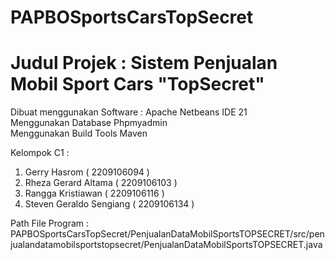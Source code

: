 # PAPBOSportsCarsTopSecret

# Judul Projek : Sistem Penjualan Mobil Sport Cars "TopSecret"

Dibuat menggunakan Software : Apache Netbeans IDE 21<br>
Menggunakan Database Phpmyadmin<br>
Menggunakan Build Tools Maven


Kelompok C1 :
1. Gerry Hasrom ( 2209106094 )
2. Rheza Gerard Altama ( 2209106103 )
3. Rangga Kristiawan ( 2209106116 )
4. Steven Geraldo Sengiang ( 2209106134 )

Path File Program :
PAPBOSportsCarsTopSecret/PenjualanDataMobilSportsTOPSECRET/src/penjualandatamobilsportstopsecret/PenjualanDataMobilSportsTOPSECRET.java<br>

